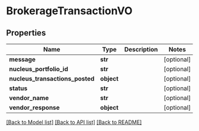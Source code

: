 # BrokerageTransactionVO

## Properties
Name | Type | Description | Notes
------------ | ------------- | ------------- | -------------
**message** | **str** |  | [optional] 
**nucleus_portfolio_id** | **str** |  | [optional] 
**nucleus_transactions_posted** | **object** |  | [optional] 
**status** | **str** |  | [optional] 
**vendor_name** | **str** |  | [optional] 
**vendor_response** | **object** |  | [optional] 

[[Back to Model list]](../README.md#documentation-for-models) [[Back to API list]](../README.md#documentation-for-api-endpoints) [[Back to README]](../README.md)


